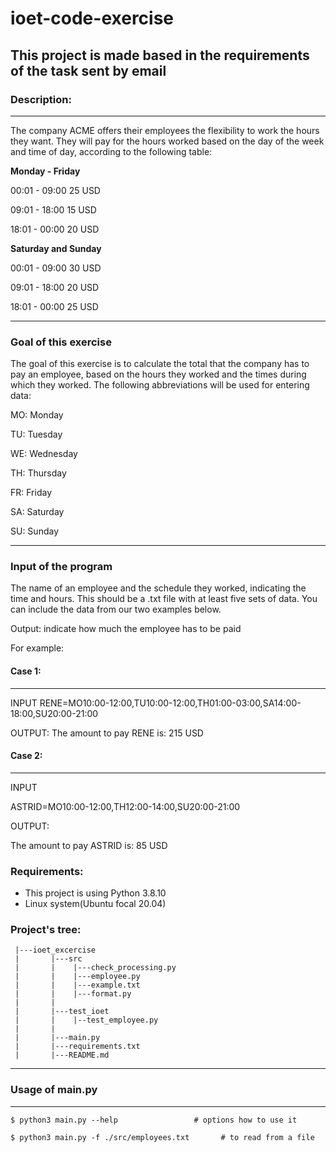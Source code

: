 # ioet-code-exercise

## This project is made based in the requirements of the task sent by email
### Description:

---

The company ACME offers their employees the flexibility to work the hours they 
want. They will pay for the hours worked based on the day of the week and time
 of day, according to the following table:

<strong>Monday - Friday</strong>
<p>00:01 - 09:00 25 USD</p>
<p>09:01 - 18:00 15 USD</p>
<p>18:01 - 00:00 20 USD</p>

<strong>Saturday and Sunday</strong>
<p>00:01 - 09:00 30 USD</p>
<p>09:01 - 18:00 20 USD</p>
<p>18:01 - 00:00 25 USD</p>

---

### Goal of this exercise

The goal of this exercise is to calculate the total that the company has to pay
an employee, based on the hours they worked and the times during which 
they worked. The following abbreviations will be used for entering data:

<p>MO: Monday</p>
<p>TU: Tuesday</p>
<p>WE: Wednesday</p>
<p>TH: Thursday</p>
<p>FR: Friday</p>
<p>SA: Saturday</p>
<p>SU: Sunday</p>

--- 

### Input of the program

The name of an employee and the schedule they worked, indicating the time 
and hours. This should be a .txt file with at least five sets of data. 
You can include the data from our two examples below.

Output: indicate how much the employee has to be paid

For example:

#### Case 1:

---

INPUT
RENE=MO10:00-12:00,TU10:00-12:00,TH01:00-03:00,SA14:00-18:00,SU20:00-21:00

OUTPUT:
The amount to pay RENE is: 215 USD

#### Case 2:

---

INPUT
<p>ASTRID=MO10:00-12:00,TH12:00-14:00,SU20:00-21:00</p>

OUTPUT:
<p>The amount to pay ASTRID is: 85 USD</p>


### Requirements:
- This project is using Python 3.8.10
- Linux system(Ubuntu focal 20.04)

### Project's tree:

```
 |---ioet_excercise
 |       |---src
 |       |    |---check_processing.py
 |       |    |---employee.py
 |       |    |---example.txt
 |       |    |---format.py
 |       |
 |       |---test_ioet
 |       |    |--test_employee.py
 |       |
 |       |---main.py
 |       |---requirements.txt
 |       |---README.md
```
---

### Usage of main.py

---

`$ python3 main.py --help                 # options how to use it`

`$ python3 main.py -f ./src/employees.txt       # to read from a file`



